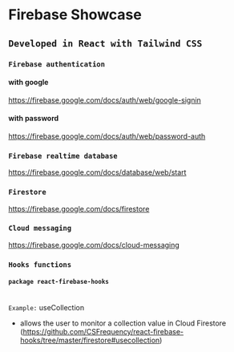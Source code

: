 # Firebase Showcase

## `Developed in React with Tailwind CSS`
### `Firebase authentication`

#### with google
https://firebase.google.com/docs/auth/web/google-signin

#### with password
https://firebase.google.com/docs/auth/web/password-auth

### `Firebase realtime database`

https://firebase.google.com/docs/database/web/start

### `Firestore`

https://firebase.google.com/docs/firestore

### `Cloud messaging`

https://firebase.google.com/docs/cloud-messaging


### `Hooks functions`

#### `package react-firebase-hooks`
\
`Example:` useCollection

- allows the user to monitor a collection value in Cloud Firestore (https://github.com/CSFrequency/react-firebase-hooks/tree/master/firestore#usecollection)
